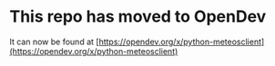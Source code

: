# This repo has moved to OpenDev

It can now be found at [https://opendev.org/x/python-meteosclient](https://opendev.org/x/python-meteosclient)
